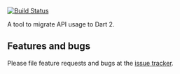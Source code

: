 [![Build Status](https://travis-ci.org/dart-lang/dart2_fix.svg?branch=master)](https://travis-ci.org/dart-lang/dart2_fix)

A tool to migrate API usage to Dart 2.

## Features and bugs

Please file feature requests and bugs at the [issue tracker][tracker].

[tracker]: https://github.com/dart-lang/dart2_fix/issues
